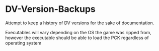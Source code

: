 # DV-Version-Backups
Attempt to keep a history of DV versions for the sake of documentation.

Executables will vary depending on the OS the game was ripped from, however the executable should be able to load the PCK regardless of operating system
